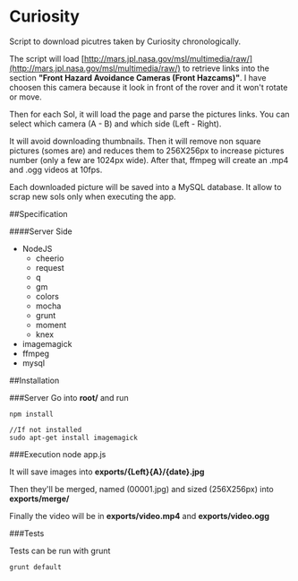 # Curiosity

Script to download picutres taken by Curiosity chronologically.

The script will load [http://mars.jpl.nasa.gov/msl/multimedia/raw/](http://mars.jpl.nasa.gov/msl/multimedia/raw/) to retrieve links into the section **"Front Hazard Avoidance Cameras (Front Hazcams)"**. I have choosen this camera because it look in front of the rover and it won't rotate or move.

Then for each Sol, it will load the page and parse the pictures links. You can select which camera (A - B) and which side (Left - Right).

It will avoid downloading thumbnails. Then it will remove non square pictures (somes are) and reduces them to 256X256px to increase pictures number (only a few are 1024px wide). After that, ffmpeg will create an .mp4 and .ogg videos at 10fps.

Each downloaded picture will be saved into a MySQL database. It allow to scrap new sols only when executing the app.

##Specification

####Server Side
* NodeJS
    * cheerio
    * request
    * q
    * gm
    * colors
    * mocha
    * grunt
    * moment
    * knex
* imagemagick
* ffmpeg
* mysql


##Installation

###Server
Go into **root/** and run

    npm install

	//If not installed
    sudo apt-get install imagemagick

###Execution
	node app.js

It will save images into **exports/{Left}{A}/{date}.jpg**

Then they'll be merged, named (00001.jpg) and sized (256X256px) into **exports/merge/**

Finally the video will be in **exports/video.mp4** and **exports/video.ogg**

###Tests

Tests can be run with grunt

	grunt default
